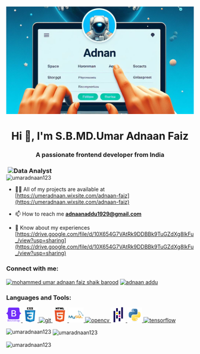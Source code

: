 ![logo](https://github.com/umaradnaan123/umaradnaan123/blob/main/Adnaan)
<h1 align="center">Hi 👋, I'm S.B.MD.Umar Adnaan Faiz</h1>
<h3 align="center">A passionate frontend developer from India</h3>
<h3 style="border-radius: 20%"><img align="right" alt="Data Analyst" width="500" src="https://img.etimg.com/thumb/width-640,height-480,imgsize-1420813,resizemode-75,msid-102949067/jobs/c-suite/charting-the-course-pursuing-a-data-analyst-career-in-india-and-abroad/pursuing-a-data-analyst-career-in-india-and-abroad.jpg" ></h3>
<p align="left"> <img src="https://komarev.com/ghpvc/?username=umaradnaan123&label=Profile%20views&color=0e75b6&style=flat" alt="umaradnaan123" /> </p>

- 👨‍💻 All of my projects are available at [https://umeradnaan.wixsite.com/adnaan-faiz](https://umeradnaan.wixsite.com/adnaan-faiz)

- 📫 How to reach me **adnaanaddu1929@gmail.com**

- 📄 Know about my experiences [https://drive.google.com/file/d/10X654G7VAtRk9DDBBk9TuGZdXg8lkFu_/view?usp=sharing](https://drive.google.com/file/d/10X654G7VAtRk9DDBBk9TuGZdXg8lkFu_/view?usp=sharing)

<h3 align="left">Connect with me:</h3>
<p align="left">
<a href="https://www.linkedin.com/in/mohammed-umar-adnaan-faiz/" target="blank"><img align="center" src="https://raw.githubusercontent.com/rahuldkjain/github-profile-readme-generator/master/src/images/icons/Social/linked-in-alt.svg" alt="mohammed umar adnaan faiz shaik barood" height="30" width="40" /></a>
<a href="https://www.facebook.com/adnaan.addu.16/" target="blank"><img align="center" src="https://raw.githubusercontent.com/rahuldkjain/github-profile-readme-generator/master/src/images/icons/Social/facebook.svg" alt="adnaan addu" height="30" width="40" /></a>
</p>

<h3 align="left">Languages and Tools:</h3>
<p align="left"> <a href="https://getbootstrap.com" target="_blank" rel="noreferrer"> <img src="https://raw.githubusercontent.com/devicons/devicon/master/icons/bootstrap/bootstrap-plain-wordmark.svg" alt="bootstrap" width="40" height="40"/> </a> <a href="https://www.w3schools.com/css/" target="_blank" rel="noreferrer"> <img src="https://raw.githubusercontent.com/devicons/devicon/master/icons/css3/css3-original-wordmark.svg" alt="css3" width="40" height="40"/> </a> <a href="https://git-scm.com/" target="_blank" rel="noreferrer"> <img src="https://www.vectorlogo.zone/logos/git-scm/git-scm-icon.svg" alt="git" width="40" height="40"/> </a> <a href="https://www.w3.org/html/" target="_blank" rel="noreferrer"> <img src="https://raw.githubusercontent.com/devicons/devicon/master/icons/html5/html5-original-wordmark.svg" alt="html5" width="40" height="40"/> </a> <a href="https://www.mysql.com/" target="_blank" rel="noreferrer"> <img src="https://raw.githubusercontent.com/devicons/devicon/master/icons/mysql/mysql-original-wordmark.svg" alt="mysql" width="40" height="40"/> </a> <a href="https://opencv.org/" target="_blank" rel="noreferrer"> <img src="https://www.vectorlogo.zone/logos/opencv/opencv-icon.svg" alt="opencv" width="40" height="40"/> </a> <a href="https://pandas.pydata.org/" target="_blank" rel="noreferrer"> <img src="https://raw.githubusercontent.com/devicons/devicon/2ae2a900d2f041da66e950e4d48052658d850630/icons/pandas/pandas-original.svg" alt="pandas" width="40" height="40"/> </a> <a href="https://www.python.org" target="_blank" rel="noreferrer"> <img src="https://raw.githubusercontent.com/devicons/devicon/master/icons/python/python-original.svg" alt="python" width="40" height="40"/> </a> <a href="https://www.tensorflow.org" target="_blank" rel="noreferrer"> <img src="https://www.vectorlogo.zone/logos/tensorflow/tensorflow-icon.svg" alt="tensorflow" width="40" height="40"/> </a> </p>

<p><img align="left" src="https://github-readme-stats.vercel.app/api/top-langs?username=umaradnaan123&show_icons=true&locale=en&layout=compact" alt="umaradnaan123" /></p>

<p>&nbsp;<img align="center" src="https://github-readme-stats.vercel.app/api?username=umaradnaan123&show_icons=true&locale=en" alt="umaradnaan123" /></p>

<p><img align="center" src="https://github-readme-streak-stats.herokuapp.com/?user=umaradnaan123&" alt="umaradnaan123" /></p>


